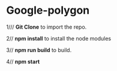 # Google-polygon

1/// **Git Clone** to import the repo.

2// **npm install** to install the node modules

3// **npm run build** to build.

4// **npm start** 

